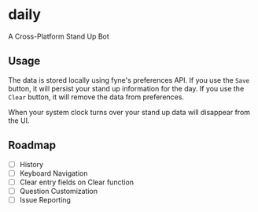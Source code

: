 # daily
A Cross-Platform Stand Up Bot

## Usage

The data is stored locally using fyne's preferences API. If you use the `Save` button, it will persist your stand up
information for the day. If you use the `Clear` button, it will remove the data from preferences.

When your system clock turns over your stand up data will disappear from the UI.

## Roadmap
- [ ] History 
- [ ] Keyboard Navigation 
- [ ] Clear entry fields on Clear function
- [ ] Question Customization
- [ ] Issue Reporting
